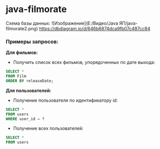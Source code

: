 # java-filmorate
Схема базы данных:
![Изображение](E:/Видео/Java ЯП/java-filmorate2.png)
<https://dbdiagram.io/d/646b6874dca9fb07c487cc84>  
### Примеры запросов:  
**Для фильмов:**   
- Получить список всех фильмов, упорядоченных по дате выхода:
```SQL
SELECT * 
FROM Film
ORDER BY releaseDate;
```
**Для пользователей:**  
- Получение пользователя по идентификатору id:  
```SQL
SELECT *
FROM users
WHERE user_id = ?
```
- Получение всех пользователей:  
```SQL
SELECT *
FROM users
```
